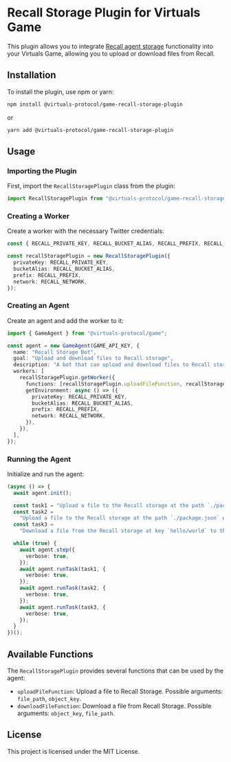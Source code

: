 # Recall Storage Plugin for Virtuals Game

This plugin allows you to integrate [Recall agent storage](https://recall.network/) functionality
into your Virtuals Game, allowing you to upload or download files from Recall.

## Installation

To install the plugin, use npm or yarn:

```bash
npm install @virtuals-protocol/game-recall-storage-plugin
```

or

```bash
yarn add @virtuals-protocol/game-recall-storage-plugin
```

## Usage

### Importing the Plugin

First, import the `RecallStoragePlugin` class from the plugin:

```typescript
import RecallStoragePlugin from "@virtuals-protocol/game-recall-storage-plugin";
```

### Creating a Worker

Create a worker with the necessary Twitter credentials:

```typescript
const { RECALL_PRIVATE_KEY, RECALL_BUCKET_ALIAS, RECALL_PREFIX, RECALL_NETWORK } = process.env;

const recallStoragePlugin = new RecallStoragePlugin({
  privateKey: RECALL_PRIVATE_KEY,
  bucketAlias: RECALL_BUCKET_ALIAS,
  prefix: RECALL_PREFIX,
  network: RECALL_NETWORK,
});
```

### Creating an Agent

Create an agent and add the worker to it:

```typescript
import { GameAgent } from "@virtuals-protocol/game";

const agent = new GameAgent(GAME_API_KEY, {
  name: "Recall Storage Bot",
  goal: "Upload and download files to Recall storage",
  description: "A bot that can upload and download files to Recall storage",
  workers: [
    recallStoragePlugin.getWorker({
      functions: [recallStoragePlugin.uploadFileFunction, recallStoragePlugin.downloadFileFunction],
      getEnvironment: async () => ({
        privateKey: RECALL_PRIVATE_KEY,
        bucketAlias: RECALL_BUCKET_ALIAS,
        prefix: RECALL_PREFIX,
        network: RECALL_NETWORK,
      }),
    }),
  ],
});
```

### Running the Agent

Initialize and run the agent:

```typescript
(async () => {
  await agent.init();

  const task1 = "Upload a file to the Recall storage at the path `./package.json`";
  const task2 =
    "Upload a file to the Recall storage at the path `./package.json` with key `hello/world`";
  const task3 =
    "Download a file from the Recall storage at key `hello/world` to the a file at `./test.txt`";

  while (true) {
    await agent.step({
      verbose: true,
    });
    await agent.runTask(task1, {
      verbose: true,
    });
    await agent.runTask(task2, {
      verbose: true,
    });
    await agent.runTask(task3, {
      verbose: true,
    });
  }
})();
```

## Available Functions

The `RecallStoragePlugin` provides several functions that can be used by the agent:

- `uploadFileFunction`: Upload a file to Recall Storage. Possible arguments: `file_path`,
  `object_key`.
- `downloadFileFunction`: Download a file from Recall Storage. Possible arguments: `object_key`,
  `file_path`.

## License

This project is licensed under the MIT License.

